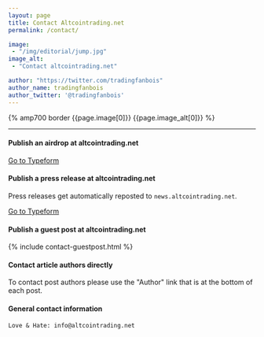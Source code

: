 ```yaml
---
layout: page
title: Contact Altcointrading.net
permalink: /contact/

image:
 - "/img/editorial/jump.jpg"
image_alt:
 - "Contact altcointrading.net"

author: "https://twitter.com/tradingfanbois"
author_name: tradingfanbois
author_twitter: '@tradingfanbois'
---
```


{% amp700 border {{page.image[0]}} {{page.image_alt[0]}} %}

__________________________

#### Publish an airdrop at altcointrading.net

<a class="button" href="https://jmt3.typeform.com/to/fOiSfP" target="_blank">Go to Typeform</a>


#### Publish a press release at altcointrading.net

Press releases get automatically reposted to `news.altcointrading.net`.


<a class="button" href="https://jmt3.typeform.com/to/eXvdSo" target="_blank">Go to Typeform</a>


#### Publish a guest post at altcointrading.net

{% include contact-guestpost.html %}


#### Contact article authors directly

To contact post authors please use the "Author" link that is at the bottom of each post.

#### General contact information

`Love & Hate: info@altcointrading.net`
